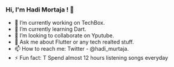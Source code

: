 ### Hi, I'm Hadi Mortaja ! 👋


- 🔭 I’m currently working on TechBox.
- 🌱 I’m currently learning Dart.
- 👯 I’m looking to collaborate on Yputube.
- 💬 Ask me about Flutter or any tech realted stuff.
- 📫 How to reach me: Twitter - @hadi_murtaja.
- ⚡ Fun fact: T Spend almost 12 hours listening songs everyday

